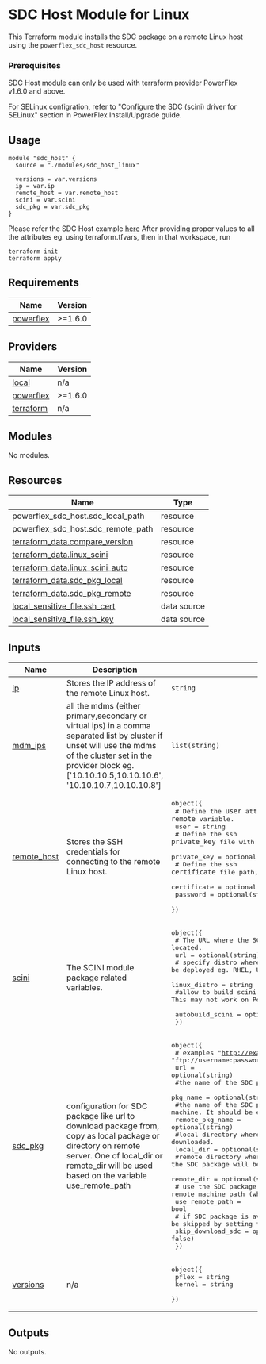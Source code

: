 <!--
Copyright (c) 2024 Dell Inc., or its subsidiaries. All Rights Reserved.

Licensed under the Mozilla Public License Version 2.0 (the "License");
you may not use this file except in compliance with the License.
You may obtain a copy of the License at

    http://mozilla.org/MPL/2.0/


Unless required by applicable law or agreed to in writing, software
distributed under the License is distributed on an "AS IS" BASIS,
WITHOUT WARRANTIES OR CONDITIONS OF ANY KIND, either express or implied.
See the License for the specific language governing permissions and
limitations under the License.
-->

# SDC Host Module for Linux

This Terraform module installs the SDC package on a remote Linux host using the `powerflex_sdc_host` resource.

### Prerequisites

SDC Host module can only be used with terraform provider PowerFlex v1.6.0 and above.

For SELinux configration, refer to "Configure the SDC (scini) driver for SELinux" section in PowerFlex Install/Upgrade guide.



## Usage

```hcl
module "sdc_host" {
  source = "./modules/sdc_host_linux"

  versions = var.versions
  ip = var.ip
  remote_host = var.remote_host
  scini = var.scini
  sdc_pkg = var.sdc_pkg
}
```

Please refer the SDC Host example [here](../../examples/sdc_host_linux/main.tf)
After providing proper values to all the attributes eg. using terraform.tfvars, then in that workspace, run

```
terraform init
terraform apply
```
<!-- BEGIN_TF_DOCS -->
## Requirements

| Name | Version |
|------|---------|
| <a name="requirement_powerflex"></a> [powerflex](#requirement\_powerflex) | >=1.6.0 |

## Providers

| Name | Version |
|------|---------|
| <a name="provider_local"></a> [local](#provider\_local) | n/a |
| <a name="provider_powerflex"></a> [powerflex](#provider\_powerflex) | >=1.6.0 |
| <a name="provider_terraform"></a> [terraform](#provider\_terraform) | n/a |

## Modules

No modules.

## Resources

| Name | Type |
|------|------|
| powerflex_sdc_host.sdc_local_path | resource |
| powerflex_sdc_host.sdc_remote_path | resource |
| [terraform_data.compare_version](https://registry.terraform.io/providers/hashicorp/terraform/latest/docs/resources/data) | resource |
| [terraform_data.linux_scini](https://registry.terraform.io/providers/hashicorp/terraform/latest/docs/resources/data) | resource |
| [terraform_data.linux_scini_auto](https://registry.terraform.io/providers/hashicorp/terraform/latest/docs/resources/data) | resource |
| [terraform_data.sdc_pkg_local](https://registry.terraform.io/providers/hashicorp/terraform/latest/docs/resources/data) | resource |
| [terraform_data.sdc_pkg_remote](https://registry.terraform.io/providers/hashicorp/terraform/latest/docs/resources/data) | resource |
| [local_sensitive_file.ssh_cert](https://registry.terraform.io/providers/hashicorp/local/latest/docs/data-sources/sensitive_file) | data source |
| [local_sensitive_file.ssh_key](https://registry.terraform.io/providers/hashicorp/local/latest/docs/data-sources/sensitive_file) | data source |

## Inputs

| Name | Description | Type | Default | Required |
|------|-------------|------|---------|:--------:|
| <a name="input_ip"></a> [ip](#input\_ip) | Stores the IP address of the remote Linux host. | `string` | n/a | yes |
| <a name="input_mdm_ips"></a> [mdm\_ips](#input\_mdm\_ips) | all the mdms (either primary,secondary or virtual ips) in a comma separated list by cluster if unset will use the mdms of the cluster set in the provider block eg. ['10.10.10.5,10.10.10.6', '10.10.10.7,10.10.10.8'] | `list(string)` | n/a | yes |
| <a name="input_remote_host"></a> [remote\_host](#input\_remote\_host) | Stores the SSH credentials for connecting to the remote Linux host. | <pre>object({<br>    # Define the `user` attribute of the `remote` variable.<br>    user = string<br>    # Define the ssh `private_key` file with path for the SDC login user<br>    private_key = optional(string, "")<br>    # Define the ssh `certificate` file path, issued to the SDC login user<br>    certificate = optional(string, "")<br>    password = optional(string)<br>  })</pre> | n/a | yes |
| <a name="input_scini"></a> [scini](#input\_scini) | The SCINI module package related variables. | <pre>object({<br>    # The URL where the SCINI module package is located.<br>    url = optional(string)<br>    # specify distro where SDC will be deployed eg. RHEL, Ubuntu, SLES etc. as case sensitive<br>    linux_distro = string<br>    #allow to build scini on destination machine. This may not work on PowerFlex v3.X. Prerequisites here https://www.dell.com/support/kbdoc/en-us/000224134/how-to-on-demand-compilation-of-the-powerflex-sdc-driver <br>    autobuild_scini = optional(bool, false)<br>  })</pre> | n/a | yes |
| <a name="input_sdc_pkg"></a> [sdc\_pkg](#input\_sdc\_pkg) | configuration for SDC package like url to download package from, copy as local package or directory on remote server. One of local\_dir or remote\_dir will be used based on the variable use\_remote\_path | <pre>object({<br>    # examples "http://example.com/EMC-ScaleIO-sdc-3.6-700.103.Ubuntu.22.04.x86_64.tar", "ftp://username:password@ftpserver/path/to/file"<br>    url = optional(string)<br>    #the name of the SDC package for local.<br>    pkg_name = optional(string)<br>    #the name of the SDC package for remote machine. It should be emc-sdc-package.(tar/rpm)<br>    remote_pkg_name = optional(string)<br>    #local directory where the SDC package will be downloaded.<br>    local_dir = optional(string)<br>    #remote directory where the SDC package will be downloaded. (if use_remote_path is true)<br>    remote_dir = optional(string, "/tmp")<br>    # use the SDC package on remote machine path (where SDC is deployed)<br>    use_remote_path = bool<br>    # if SDC package is available in local directory, download can be skipped by setting to true<br>    skip_download_sdc = optional(bool, false)<br>  })</pre> | n/a | yes |
| <a name="input_versions"></a> [versions](#input\_versions) | n/a | <pre>object({<br>    pflex = string<br>    kernel = string<br>  })</pre> | n/a | yes |

## Outputs

No outputs.
<!-- END_TF_DOCS -->